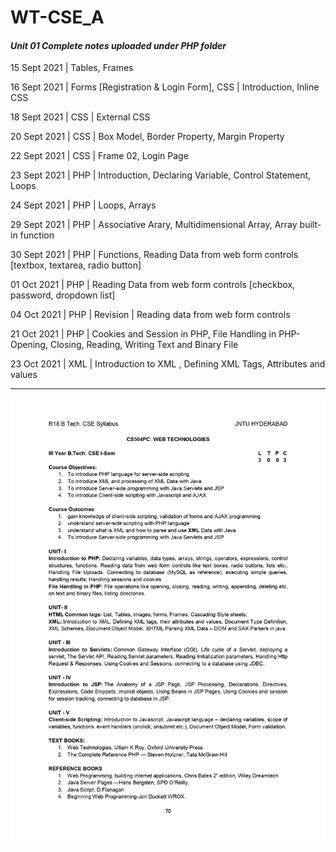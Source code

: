 # WT-CSE_A
#### _Unit 01 Complete notes uploaded under PHP folder_

15 Sept 2021 | Tables, Frames

16 Sept 2021 | Forms [Registration & Login Form], CSS | Introduction, Inline CSS

18 Sept 2021 | CSS | External CSS

20 Sept 2021 | CSS | Box Model, Border Property, Margin Property

22 Sept 2021 | CSS | Frame 02, Login Page

23 Sept 2021 | PHP | Introduction, Declaring Variable, Control Statement, Loops

24 Sept 2021 | PHP | Loops, Arrays

29 Sept 2021 | PHP | Associative Arary, Multidimensional Array, Array built-in function

30 Sept 2021 | PHP | Functions, Reading Data from web form controls [textbox, textarea, radio button]

01 Oct 2021 | PHP  | Reading Data from web form controls [checkbox, password, dropdown list]

04 Oct 2021 | PHP | Revision |  Reading data from web form controls

21 Oct 2021 | PHP | Cookies and Session in PHP, File Handling in PHP- Opening, Closing, Reading, Writing Text and Binary File

23 Oct 2021 | XML | Introduction to XML , Defining XML Tags, Attributes and values

-----------------------------------------------------------------------------------------------------------------

![alt text](Web_Tech_Syllabus.jpg)
